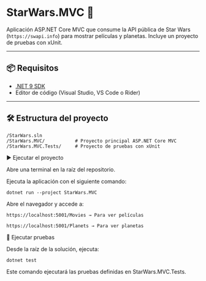 # StarWars.MVC 🚀

Aplicación ASP.NET Core MVC que consume la API pública de Star Wars (`https://swapi.info`) para mostrar películas y planetas. Incluye un proyecto de pruebas con xUnit.

---

## 📦 Requisitos

- [.NET 9 SDK](https://dotnet.microsoft.com/en-us/download/dotnet/9.0)
- Editor de código (Visual Studio, VS Code o Rider)

---

## 🛠 Estructura del proyecto

```
/StarWars.sln
/StarWars.MVC/           # Proyecto principal ASP.NET Core MVC
/StarWars.MVC.Tests/     # Proyecto de pruebas con xUnit
```

▶️ Ejecutar el proyecto

Abre una terminal en la raíz del repositorio.

Ejecuta la aplicación con el siguiente comando:

```
dotnet run --project StarWars.MVC
```

Abre el navegador y accede a:

    https://localhost:5001/Movies → Para ver películas

    https://localhost:5001/Planets → Para ver planetas

🧪 Ejecutar pruebas

Desde la raíz de la solución, ejecuta:

```
dotnet test
```

Este comando ejecutará las pruebas definidas en StarWars.MVC.Tests.